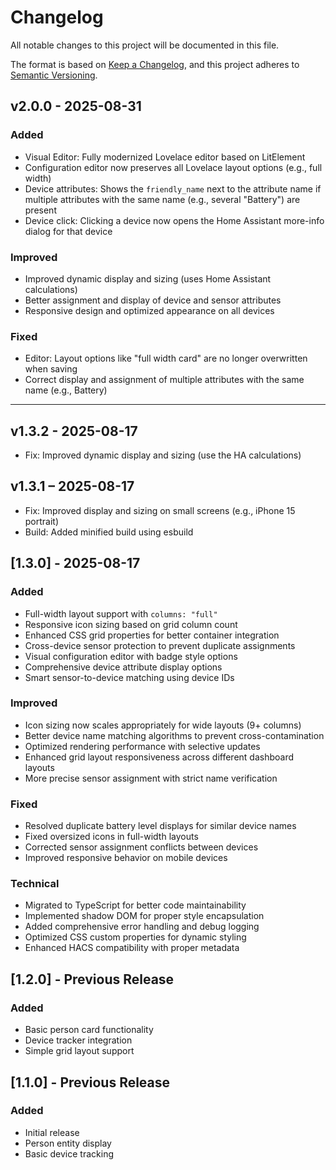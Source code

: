 # Changelog

All notable changes to this project will be documented in this file.

The format is based on [Keep a Changelog](https://keepachangelog.com/en/1.0.0/),
and this project adheres to [Semantic Versioning](https://semver.org/spec/v2.0.0.html).


## v2.0.0 - 2025-08-31

### Added
- Visual Editor: Fully modernized Lovelace editor based on LitElement
- Configuration editor now preserves all Lovelace layout options (e.g., full width)
- Device attributes: Shows the `friendly_name` next to the attribute name if multiple attributes with the same name (e.g., several "Battery") are present
- Device click: Clicking a device now opens the Home Assistant more-info dialog for that device

### Improved
- Improved dynamic display and sizing (uses Home Assistant calculations)
- Better assignment and display of device and sensor attributes
- Responsive design and optimized appearance on all devices

### Fixed
- Editor: Layout options like "full width card" are no longer overwritten when saving
- Correct display and assignment of multiple attributes with the same name (e.g., Battery)

---

## v1.3.2 - 2025-08-17

- Fix: Improved dynamic display and sizing (use the HA calculations)

## v1.3.1 – 2025-08-17

- Fix: Improved display and sizing on small screens (e.g., iPhone 15 portrait)
- Build: Added minified build using esbuild

## [1.3.0] - 2025-08-17

### Added
- Full-width layout support with `columns: "full"`
- Responsive icon sizing based on grid column count
- Enhanced CSS grid properties for better container integration
- Cross-device sensor protection to prevent duplicate assignments
- Visual configuration editor with badge style options
- Comprehensive device attribute display options
- Smart sensor-to-device matching using device IDs

### Improved
- Icon sizing now scales appropriately for wide layouts (9+ columns)
- Better device name matching algorithms to prevent cross-contamination
- Optimized rendering performance with selective updates
- Enhanced grid layout responsiveness across different dashboard layouts
- More precise sensor assignment with strict name verification

### Fixed
- Resolved duplicate battery level displays for similar device names
- Fixed oversized icons in full-width layouts
- Corrected sensor assignment conflicts between devices
- Improved responsive behavior on mobile devices

### Technical
- Migrated to TypeScript for better code maintainability
- Implemented shadow DOM for proper style encapsulation
- Added comprehensive error handling and debug logging
- Optimized CSS custom properties for dynamic styling
- Enhanced HACS compatibility with proper metadata

## [1.2.0] - Previous Release

### Added
- Basic person card functionality
- Device tracker integration
- Simple grid layout support

## [1.1.0] - Previous Release

### Added
- Initial release
- Person entity display
- Basic device tracking